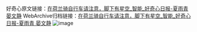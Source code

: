 好奇心原文链接：[在荷兰骑自行车请注意，脚下有星空_智能_好奇心日报-夏雨青 晏文静](https://www.qdaily.com/articles/3692.html)
WebArchive归档链接：[在荷兰骑自行车请注意，脚下有星空_智能_好奇心日报-夏雨青 晏文静](http://web.archive.org/web/20190623152716/https://www.qdaily.com/articles/3692.html)
![image](http://ww3.sinaimg.cn/large/007d5XDpgy1g3vd155gadj30u035u4qp)